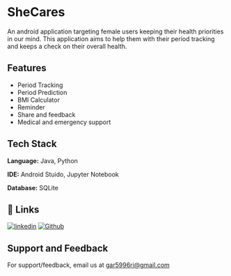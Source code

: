 
# SheCares

An android application targeting female users keeping their health priorities in our mind. This application aims to help them with their period tracking and keeps a check on their overall health.



## Features

- Period Tracking 
- Period Prediction
- BMI Calculator
- Reminder
- Share and feedback
- Medical and emergency support


## Tech Stack

**Language:** Java, Python

**IDE:** Android Stuido, Jupyter Notebook

**Database:** SQLite


## 🔗 Links
[![linkedin](https://img.shields.io/badge/linkedin-0A66C2?style=for-the-badge&logo=linkedin&logoColor=white)](https://www.linkedin.com/in/ritika-garg12/)
[![Github](https://img.shields.io/badge/github-000000?style=for-the-badge&logo=github&logoColor=white)](https://github.com/Riti-garg2972)


## Support and Feedback

For support/feedback, email us at gar5996ri@gmail.com 

